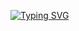 [![Typing SVG](https://readme-typing-svg.herokuapp.com?font=Fira+Code&size=25&pause=600&color=36BCF7FF&width=435&lines=Hi%2C+friend;Do+you+use+generics%3F)](https://git.io/typing-svg)
